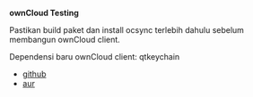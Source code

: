 **ownCloud Testing**

Pastikan build paket dan install ocsync terlebih dahulu sebelum membangun ownCloud client.

Dependensi baru ownCloud client: qtkeychain

* [github][1]
* [aur][2]



[1]: https://github.com/frankosterfeld/qtkeychain
[2]: https://aur.archlinux.org/packages/?O=0&K=qtkeychain